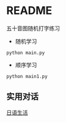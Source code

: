 # README
五十音图随机打字练习

- 随机学习
```shell
python main.py
```

- 顺序学习
```shell
python main1.py
```

## 实用对话
[日语生活](./docs/1_场景对话.md)
